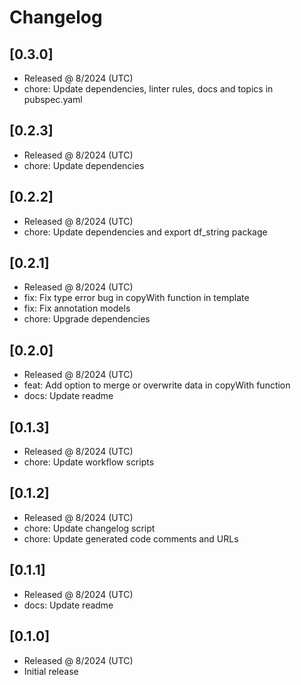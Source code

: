 # Changelog

## [0.3.0]

- Released @ 8/2024 (UTC)
- chore: Update dependencies, linter rules, docs and topics in pubspec.yaml

## [0.2.3]

- Released @ 8/2024 (UTC)
- chore: Update dependencies

## [0.2.2]

- Released @ 8/2024 (UTC)
- chore: Update dependencies and export df_string package

## [0.2.1]

- Released @ 8/2024 (UTC)
- fix: Fix type error bug in copyWith function in template
- fix: Fix annotation models
- chore: Upgrade dependencies

## [0.2.0]

- Released @ 8/2024 (UTC)
- feat: Add option to merge or overwrite data in copyWith function
- docs: Update readme

## [0.1.3]

- Released @ 8/2024 (UTC)
- chore: Update workflow scripts

## [0.1.2]

- Released @ 8/2024 (UTC)
- chore: Update changelog script
- chore: Update generated code comments and URLs

## [0.1.1]

- Released @ 8/2024 (UTC)
- docs: Update readme

## [0.1.0]

- Released @ 8/2024 (UTC)
- Initial release
